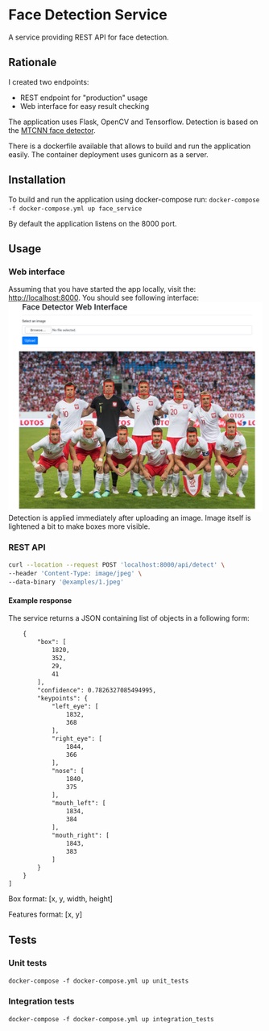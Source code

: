 # Face Detection Service

A service providing REST API for face detection.

## Rationale

I created two endpoints:

* REST endpoint for "production" usage
* Web interface for easy result checking

The application uses Flask, OpenCV and Tensorflow. Detection is based on
the [MTCNN face detector](https://github.com/ipazc/mtcnn).

There is a dockerfile available that allows to build and run the application easily. The container deployment uses
gunicorn as a server.

## Installation

To build and run the application using docker-compose run:
`docker-compose -f docker-compose.yml up face_service`

By default the application listens on the 8000 port.

## Usage

### Web interface

Assuming that you have started the app locally, visit the: [http://localhost:8000](http://localhost:8000). You should
see following interface:
![web interface](images/screen.png)
Detection is applied immediately after uploading an image. Image itself is lightened a bit to make boxes more visible.

### REST API

```bash
curl --location --request POST 'localhost:8000/api/detect' \
--header 'Content-Type: image/jpeg' \
--data-binary '@examples/1.jpeg'
```

#### Example response

The service returns a JSON containing list of objects in a following form:

```[
    {
        "box": [
            1820,
            352,
            29,
            41
        ],
        "confidence": 0.7826327085494995,
        "keypoints": {
            "left_eye": [
                1832,
                368
            ],
            "right_eye": [
                1844,
                366
            ],
            "nose": [
                1840,
                375
            ],
            "mouth_left": [
                1834,
                384
            ],
            "mouth_right": [
                1843,
                383
            ]
        }
    }
]
```

Box format: [x, y, width, height]

Features format: [x, y]

## Tests

### Unit tests

`docker-compose -f docker-compose.yml up unit_tests`

### Integration tests

`docker-compose -f docker-compose.yml up integration_tests`